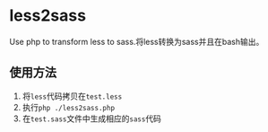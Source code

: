 # less2sass
Use php to transform less to sass.将less转换为sass并且在bash输出。

## 使用方法
1. 将`less`代码拷贝在`test.less`
1. 执行`php ./less2sass.php`
1. 在`test.sass`文件中生成相应的`sass`代码
